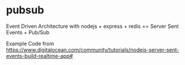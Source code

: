 # pubsub
Event Driven Architecture with nodejs + express + redis == Server Sent Events + Pub/Sub

Example Code from
https://www.digitalocean.com/community/tutorials/nodejs-server-sent-events-build-realtime-app#
